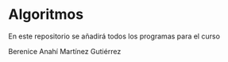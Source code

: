 # Algoritmos
En este repositorio se añadirá todos los programas para el curso

Berenice Anahí Martínez Gutiérrez

